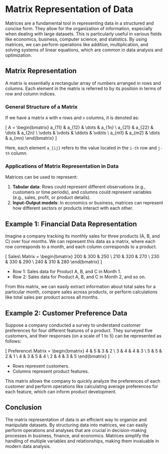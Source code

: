 # Matrix Representation of Data

Matrices are a fundamental tool in representing data in a structured and concise form. They allow for the organization of information, especially when dealing with large datasets. This is particularly useful in various fields like economics, business, computer science, and statistics. By using matrices, we can perform operations like addition, multiplication, and solving systems of linear equations, which are common in data analysis and optimization.

## Matrix Representation

A matrix is essentially a rectangular array of numbers arranged in rows and columns. Each element in the matrix is referred to by its position in terms of row and column indices.

### General Structure of a Matrix

If we have a matrix `A` with `m` rows and `n` columns, it is denoted as:

\[
A = 
\begin{bmatrix}
a_{11} & a_{12} & \dots  & a_{1n} \\
a_{21} & a_{22} & \dots  & a_{2n} \\
\vdots & \vdots & \ddots & \vdots \\
a_{m1} & a_{m2} & \dots  & a_{mn}
\end{bmatrix}
\]

Here, each element `a_{ij}` refers to the value located in the `i-th` row and `j-th` column.

### Applications of Matrix Representation in Data

Matrices can be used to represent:
1. **Tabular data**: Rows could represent different observations (e.g., customers or time periods), and columns could represent variables (e.g., sales, profit, or product details).
2. **Input-Output models**: In economics or business, matrices can represent how different sectors or products interact with each other.

## Example 1: Financial Data Representation

Imagine a company tracking its monthly sales for three products (A, B, and C) over four months. We can represent this data as a matrix, where each row corresponds to a month, and each column corresponds to a product.

\[
Sales\ Matrix =
\begin{bmatrix}
200 & 300 & 250 \\
210 & 320 & 270 \\
230 & 330 & 290 \\
240 & 310 & 280
\end{bmatrix}
\]

- Row 1: Sales data for Product A, B, and C in Month 1.
- Row 2: Sales data for Product A, B, and C in Month 2, and so on.

From this matrix, we can easily extract information about total sales for a particular month, compare sales across products, or perform calculations like total sales per product across all months.

## Example 2: Customer Preference Data

Suppose a company conducted a survey to understand customer preferences for four different features of a product. They surveyed five customers, and their responses (on a scale of 1 to 5) can be represented as follows:

\[
Preference\ Matrix =
\begin{bmatrix}
4 & 5 & 3 & 2 \\
3 & 4 & 4 & 3 \\
5 & 5 & 2 & 1 \\
4 & 3 & 5 & 4 \\
2 & 4 & 3 & 5
\end{bmatrix}
\]

- Rows represent customers.
- Columns represent product features.

This matrix allows the company to quickly analyze the preferences of each customer and perform operations like calculating average preferences for each feature, which can inform product development.

## Conclusion

The matrix representation of data is an efficient way to organize and manipulate datasets. By structuring data into matrices, we can easily perform operations and analyses that are crucial in decision-making processes in business, finance, and economics. Matrices simplify the handling of multiple variables and relationships, making them invaluable in modern data analysis.
